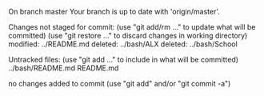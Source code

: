 On branch master
Your branch is up to date with 'origin/master'.

Changes not staged for commit:
  (use "git add/rm <file>..." to update what will be committed)
  (use "git restore <file>..." to discard changes in working directory)
	modified:   ../README.md
	deleted:    ../bash/ALX
	deleted:    ../bash/School

Untracked files:
  (use "git add <file>..." to include in what will be committed)
	../bash/README.md
	README.md

no changes added to commit (use "git add" and/or "git commit -a")
